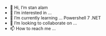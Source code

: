 - 👋 Hi, I’m stan alam
- 👀 I’m interested in ... 
- 🌱 I’m currently learning ... Powershell 7 .NET
- 💞️ I’m looking to collaborate on ...
- 📫 How to reach me ...

<!---
stan-alam/stan-alam is a ✨ special ✨ repository because its `README.md` (this file) appears on your GitHub profile.
You can click the Preview link to take a look at your changes.
--->
